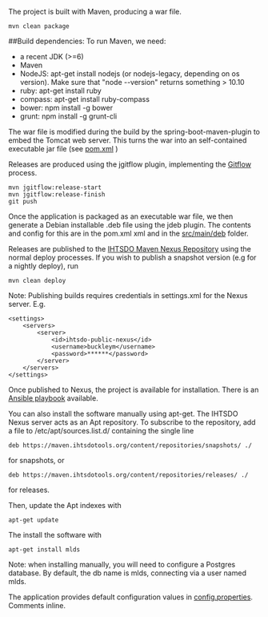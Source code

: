 The project is built with Maven, producing a war file.

	mvn clean package
	
##Build dependencies:
To run Maven, we need:

- a recent JDK (>=6)
- Maven
- NodeJS: apt-get install nodejs (or nodejs-legacy, depending on os version).  Make sure that "node --version" returns something > 10.10
- ruby: apt-get install ruby
- compass: apt-get install ruby-compass
- bower: npm install -g bower
- grunt: npm install -g grunt-cli

The war file is modified during the build by the spring-boot-maven-plugin to embed the Tomcat web server.  This turns the war into an self-contained executable jar file  (see [pom.xml](../../../pom.xml) )

Releases are produced using the jgitflow plugin, implementing the [Gitflow](https://www.atlassian.com/git/tutorials/comparing-workflows/gitflow-workflow) process.

	mvn jgitflow:release-start
	mvn jgitflow:release-finish
	git push

Once the application is packaged as an executable war file, we then generate a Debian installable .deb file using the jdeb plugin.  The contents and config for this are in the pom.xml xml and in the [src/main/deb](../deb) folder.

Releases are published to the [IHTSDO Maven Nexus Repository](https://maven.ihtsdotools.org) using the normal deploy processes.  If you wish to publish a snapshot version (e.g for a nightly deploy), run

	mvn clean deploy

Note: Publishing builds requires credentials in settings.xml for the Nexus server.  E.g.

	<settings>
		<servers>
			<server>
				<id>ihtsdo-public-nexus</id>
				<username>buckleym</username>
				<password>******</password>
			</server>
		</servers>
	</settings>

Once published to Nexus, the project is available for installation.  There is an [Ansible playbook](https://github.com/IHTSDO/ihtsdo-ansible/blob/master/otf_mlds.yml) available.

You can also install the software manually using apt-get.  The IHTSDO Nexus server acts as an Apt repository.  To subscribe to the repository, add a file to /etc/apt/sources.list.d/ containing the single line

	deb https://maven.ihtsdotools.org/content/repositories/snapshots/ ./
	
for snapshots, or 

	deb https://maven.ihtsdotools.org/content/repositories/releases/ ./

for releases.


Then, update the Apt indexes with

	apt-get update

The install the software with

	apt-get install mlds

Note: when installing manually, you will need to configure a Postgres database.  By default, the db name is mlds, connecting via a user named mlds.

The application provides default configuration values in [config.properties](../deb/config.properties).  Comments inline.

